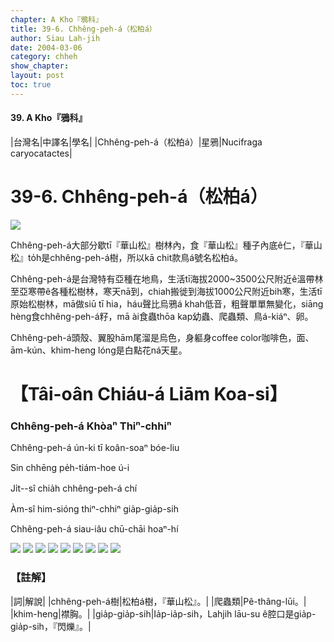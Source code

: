 ```yaml
---
chapter: A Kho『鴉科』
title: 39-6. Chhêng-peh-á（松柏á）
author: Siau Lah-jih
date: 2004-03-06    
category: chheh
show_chapter: 
layout: post
toc: true
---
```


#### 39. A Kho『鴉科』


|台灣名|中譯名|學名|
|Chhêng-peh-á（松柏á）|星鴉|Nucifraga caryocatactes|


# 39-6. Chhêng-peh-á（松柏á）

![](../too5/39/39-6-9.Chhêng-peh-á.jpg)


Chhêng-peh-á大部分歇tī『華山松』樹林內，食『華山松』種子內底ê仁，『華山松』to̍h是chhêng-peh-á樹，所以kā chit款鳥á號名松柏á。

Chhêng-peh-á是台灣特有亞種在地鳥，生活tī海拔2000~3500公尺附近ê溫帶林至亞寒帶ê各種松樹林，寒天nā到，chiah搬徙到海拔1000公尺附近bih寒，生活tī原始松樹林，mā做siū tī hia，háu聲比烏鴉á khah低音，粗聲單單無變化，siāng hèng食chhêng-peh-á籽，mā ài食蟲thōa kap幼蟲、爬蟲類、鳥á-kiáⁿ、卵。

Chhêng-peh-á頭殼、翼股hām尾溜是烏色，身軀身coffee color咖啡色，面、ām-kún、khim-heng lóng是白點花ná天星。



# 【Tâi-oân Chiáu-á Liām Koa-si】

### **Chhêng-peh-á Khòaⁿ Thiⁿ-chhiⁿ**


Chhêng-peh-á ún-ki tī koân-soaⁿ bóe-liu

Sin chhēng pe̍h-tiám-hoe ú-i

Ji̍t--sî chia̍h chhêng-peh-á chí

Àm-sî him-sióng thiⁿ-chhiⁿ gia̍p-gia̍p-sih

Chhêng-peh-á siau-iâu chū-chāi hoaⁿ-hí


![](../too5/39/39-6-7.Chhêng-peh-á.jpg)
![](../too5/39/39-6-6.Chhêng-peh-á.jpg)
![](../too5/39/39-6-8.Chhêng-peh-á.jpg)
![](../too5/39/39-6-10.Chhêng-peh-á.jpg)
![](../too5/39/39-6-1.Chhêng-peh-á.jpg)
![](../too5/39/39-6-2.Chhêng-peh-á.jpg)
![](../too5/39/39-6-3.Chhêng-peh-á.jpg)
![](../too5/39/39-6-4.Chhêng-peh-á.jpg)
![](../too5/39/39-6-5.Chhêng-peh-á.jpg)



### 【註解】

|詞|解說|
|chhêng-peh-á樹|松柏á樹，『華山松』。|
|爬蟲類|Pê-thâng-lūi。|
|khim-heng|襟胸。|
|gia̍p-gia̍p-sih|Ia̍p-ia̍p-sih，Lahjih lāu-su ê腔口是gia̍p-gia̍p-sih，『閃爍』。|


